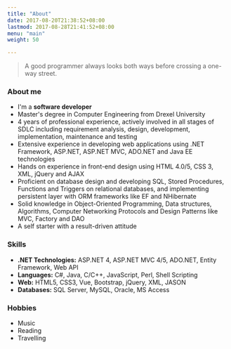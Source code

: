 ```yaml
---
title: "About"
date: 2017-08-20T21:38:52+08:00
lastmod: 2017-08-28T21:41:52+08:00
menu: "main"
weight: 50

---
```


> A good programmer always looks both ways before crossing a one-way street.

### About me

- I'm a **software developer**
- Master's degree in Computer Engineering from Drexel University
- 4 years of professional experience, actively involved in all stages of SDLC including requirement analysis, design, development, implementation, maintenance and testing
- Extensive experience in developing web applications using .NET Framework, ASP.NET, ASP.NET MVC, ADO.NET and Java EE technologies
- Hands on experience in front-end design using HTML 4.0/5, CSS 3, XML, jQuery and AJAX
- Proficient on database design and developing SQL, Stored Procedures, Functions and Triggers on relational databases, and implementing persistent layer with ORM frameworks like EF and NHibernate
- Solid knowledge in Object-Oriented Programming, Data structures, Algorithms, Computer Networking Protocols and Design Patterns like MVC, Factory and DAO
- A self starter with a result-driven attitude

### Skills

- **.NET Technologies:** ASP.NET 4, ASP.NET MVC 4/5, ADO.NET, Entity Framework, Web API
- **Languages:** C#, Java, C/C++, JavaScript, Perl, Shell Scripting
- **Web:** HTML5, CSS3, Vue, Bootstrap, jQuery, XML, JASON
- **Databases:** SQL Server, MySQL, Oracle, MS Access

### Hobbies

- Music
- Reading
- Travelling

